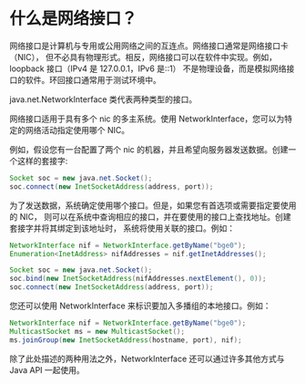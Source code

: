 # 什么是网络接口？

网络接口是计算机与专用或公用网络之间的互连点。网络接口通常是网络接口卡（NIC），
但不必具有物理形式。相反，网络接口可以在软件中实现。例如，loopback 接口（IPv4 是 127.0.0.1，IPv6 是::1）
不是物理设备，而是模拟网络接口的软件。环回接口通常用于测试环境中。

java.net.NetworkInterface 类代表两种类型的接口。

网络接口适用于具有多个 nic 的多主系统。使用 NetworkInterface，您可以为特定的网络活动指定使用哪个 NIC。

例如，假设您有一台配置了两个 nic 的机器，并且希望向服务器发送数据。创建一个这样的套接字:

```java
Socket soc = new java.net.Socket();
soc.connect(new InetSocketAddress(address, port));
```

为了发送数据，系统确定使用哪个接口。但是，如果您有首选项或需要指定要使用的 NIC，
则可以在系统中查询相应的接口，并在要使用的接口上查找地址。创建套接字并将其绑定到该地址时，
系统将使用关联的接口。例如：

```java
NetworkInterface nif = NetworkInterface.getByName("bge0");
Enumeration<InetAddress> nifAddresses = nif.getInetAddresses();

Socket soc = new java.net.Socket();
soc.bind(new InetSocketAddress(nifAddresses.nextElement(), 0));
soc.connect(new InetSocketAddress(address, port));
```

您还可以使用 NetworkInterface 来标识要加入多播组的本地接口。例如：

```java
NetworkInterface nif = NetworkInterface.getByName("bge0");
MulticastSocket ms = new MulticastSocket();
ms.joinGroup(new InetSocketAddress(hostname, port), nif);
```

除了此处描述的两种用法之外，NetworkInterface 还可以通过许多其他方式与 Java API 一起使用。
